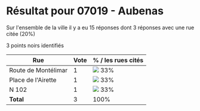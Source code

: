# Résultat pour 07019 - Aubenas

Sur l'ensemble de la ville il y a eu 15 réponses dont 3 réponses avec une rue citée (20%)

3 points noirs identifiés

| Rue | Vote | % / les rues cités|
|-----|------|-------------------|
| Route de Montélimar | 1 | <img src="../../img/bar_33.gif" />&nbsp;33%|
| Place de l'Airette | 1 | <img src="../../img/bar_33.gif" />&nbsp;33%|
| N 102 | 1 | <img src="../../img/bar_33.gif" />&nbsp;33%|
| **Total** | 3 | 100%|

